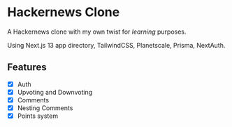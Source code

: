 # Hackernews Clone

A Hackernews clone with my own twist for _learning_ purposes.

Using Next.js 13 app directory, TailwindCSS, Planetscale, Prisma, NextAuth.

## Features

- [x] Auth
- [x] Upvoting and Downvoting
- [x] Comments
- [x] Nesting Comments
- [x] Points system
